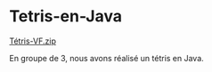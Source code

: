 # Tetris-en-Java
[Tétris-VF.zip](https://github.com/MonaJnhm/T-tris-en-Java/files/7996554/Tetris-VF.zip)

En groupe de 3, nous avons réalisé un tétris en Java.
